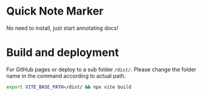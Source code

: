 # Quick Note Marker

No need to install, just start annotating docs!

# Build and deployment

For GitHub pages or deploy to a sub folder `/dist/`. Please change the folder name in the command according to actual path.

```bash
export VITE_BASE_PATH=/dist/ && npx vite build
```